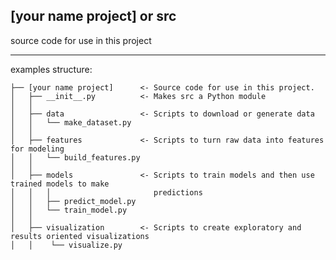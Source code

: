 [your name project] or src
--------

source code for use in this project


__________________
examples structure:
```
├── [your name project]      <- Source code for use in this project.
│   ├── __init__.py          <- Makes src a Python module
│   │
│   ├── data                 <- Scripts to download or generate data
│   │   └── make_dataset.py 
│   │
│   ├── features             <- Scripts to turn raw data into features for modeling
│   │   └── build_features.py
│   │
│   ├── models               <- Scripts to train models and then use trained models to make
│   │   │                       predictions
│   │   ├── predict_model.py
│   │   └── train_model.py
│   │
│   ├── visualization        <- Scripts to create exploratory and results oriented visualizations
│   │    └── visualize.py
```

